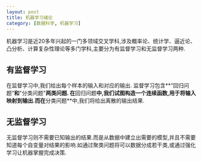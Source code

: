 ```yaml
---
layout: post
title: 机器学习绪论
category: [数据科学, 机器学习]
---
```


机器学习是近20多年兴起的一门多领域交叉学科,涉及概率论、统计学、逼近论、凸分析、计算复杂性理论等多门学科,主要分为有监督学习和无监督学习两种.

<!--exerpt-->

## 有监督学习

在监督学习中,我们给出每个样本的输入和对应的输出.
监督学习包含**“回归问题”**和**"分类问题"**两类问题. 在**回归问题**中,我们试图构造一个连续函数,用于将输入映射到输出.而在**分类问题**中,我们将给出离散的输出结果.

## 无监督学习

无监督学习则不需要已知输出的结果.而是从数据中建立出需要的模型,并且不需要知道每个自变量对结果的影响.如通过聚类问题将可以数据分成若干类,或通过强化学习让机器掌握完成决策.
